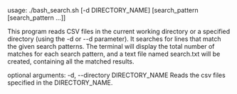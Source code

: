 usage: ./bash_search.sh [-d DIRECTORY_NAME] [search_pattern [search_pattern ...]]

This program reads CSV files in the current working directory or a specified directory (using the -d or --d parameter).
It searches for lines that match the given search patterns. The terminal will display the total number of matches for
each search pattern, and a text file named search.txt will be created, containing all the matched results.

optional arguments:
-d, --directory DIRECTORY_NAME          Reads the csv files specified in the DIRECTORY_NAME.